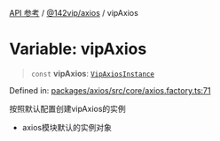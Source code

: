 [API 参考](../../../index.md) / [@142vip/axios](../index.md) / vipAxios

# Variable: vipAxios

> `const` **vipAxios**: [`VipAxiosInstance`](../interfaces/VipAxiosInstance.md)

Defined in: [packages/axios/src/core/axios.factory.ts:71](https://github.com/142vip/core-x/blob/15d5bc9ef4bece78c0e60bdf074a2d245f625100/packages/axios/src/core/axios.factory.ts#L71)

按照默认配置创建vipAxios的实例
- axios模块默认的实例对象
